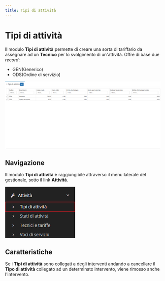 ```yaml
---
title: Tipi di attività
---
```


# Tipi di attività

Il modulo **Tipi di attività** permette di creare una sorta di tariffario da assegnare ad un **Tecnico** per lo svolgimento di un'attività. Offre di base due _record_:

* GEN\(Generico\)
* ODS\(Ordine di servizio\)

![Screenshot interfaccia tipi di attivit&#xE0;](../../../../.gitbook/assets/recordtipidiattivita.PNG)

## Navigazione

Il modulo **Tipi di attività** è raggiungibile attraverso il menu laterale del gestionale, sotto il link **Attività**.

![Screenshot navigazione tipi di attiviti&#xE0;](../../../../.gitbook/assets/navigazionetipidiattivita.PNG)

## Caratteristiche

Se i **Tipi di attività** sono collegati a degli interventi andando a cancellare il **Tipo di attività** collegato ad un determinato intervento, viene rimosso anche l'intervento.

